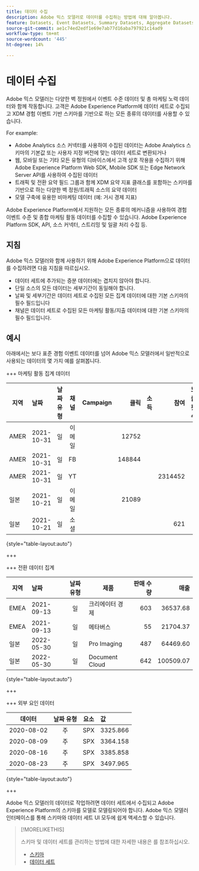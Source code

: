 ```yaml
---
title: 데이터 수집
description: Adobe 믹스 모델러로 데이터를 수집하는 방법에 대해 알아봅니다.
feature: Datasets, Event Datasets, Summary Datasets, Aggregate Datasets
source-git-commit: ae1c74ed2edf1e69e7ab77d16aba797921c14ad9
workflow-type: tm+mt
source-wordcount: '445'
ht-degree: 14%

---
```



# 데이터 수집

Adobe 믹스 모델러는 다양한 벽 정원에서 이벤트 수준 데이터 및 총 마케팅 노력 데이터와 함께 작동합니다. 고객은 Adobe Experience Platform에 데이터 세트로 수집되고 XDM 경험 이벤트 기반 스키마를 기반으로 하는 모든 종류의 데이터를 사용할 수 있습니다.

For example:

* Adobe Analytics 소스 커넥터를 사용하여 수집된 데이터는 Adobe Analytics 스키마의 기본값 또는 사용자 지정 버전에 맞는 데이터 세트로 변환되거나
* 웹, 모바일 또는 기타 모든 유형의 디바이스에서 고객 상호 작용을 수집하기 위해 Adobe Experience Platform Web SDK, Mobile SDK 또는 Edge Network Server API를 사용하여 수집된 데이터
* 트래픽 및 전환 요약 필드 그룹과 함께 XDM 요약 지표 클래스를 포함하는 스키마를 기반으로 하는 다양한 벽 정원/트래픽 소스의 요약 데이터
* 모델 구축에 유용한 비마케팅 데이터 (예: 거시 경제 지표)

Adobe Experience Platform에서 지원하는 모든 종류의 메커니즘을 사용하여 경험 이벤트 수준 및 종합 마케팅 활동 데이터를 수집할 수 있습니다. Adobe Experience Platform SDK, API, 소스 커넥터, 스트리밍 및 일괄 처리 수집 등.


## 지침

Adobe 믹스 모델러와 함께 사용하기 위해 Adobe Experience Platform으로 데이터를 수집하려면 다음 지침을 따르십시오.

* 데이터 세트에 추가되는 증분 데이터에는 겹치지 않아야 합니다.
* 단일 소스의 모든 데이터는 세부기간이 동일해야 합니다.
* 날짜 및 세부기간은 데이터 세트로 수집된 모든 집계 데이터에 대한 기본 스키마의 필수 필드입니다
* 채널은 데이터 세트로 수집된 모든 마케팅 활동/지출 데이터에 대한 기본 스키마의 필수 필드입니다.


## 예시

아래에서는 보다 표준 경험 이벤트 데이터를 넘어 Adobe 믹스 모델러에서 일반적으로 사용되는 데이터의 몇 가지 예를 살펴봅니다.

+++ 마케팅 활동 집계 데이터

| 지역 | 날짜 | 날짜 유형 | 채널 | Campaign | 클릭 | 소득 | 참여 | 노출 횟수 | 열기 | 소유 | 보냄 |
|---|:--|---|:---:|---|--:|---|--:|---|---|---|--:|
| AMER | 2021-10-31 | 일 | 이메일 | | 12752 | | | | | | 1132945 |
| AMER | 2021-10-31 | 일 | FB | | 148844 | | | | | | |
| AMER | 2021-10-31 | 일 | YT | | | | 2314452 | | | | |
| 일본 | 2021-10-21 | 일 | 이메일 | | 21089 | | | | | | 3283626 |
| 일본 | 2021-10-21 | 일 | 소셜 | | | | 621 | | | | |

{style="table-layout:auto"}

+++

+++ 전환 데이터 집계

| 지역 | 날짜 | 날짜 유형 | 제품 | 판매 수량 | 매출  |
|---|:---|:---:|---|--:|--:|
| EMEA | 2021-09-13 | 일 | 크리에이터 경제 | 603 | 36537.68 |
| EMEA | 2021-09-13 | 일 | 메타버스 | 55 | 21704.37 |
| 일본 | 2022-05-30 | 일 | Pro Imaging | 487 | 64469.60 |
| 일본 | 2022-05-30 | 일 | Document Cloud | 642 | 100509.07 |

{style="table-layout:auto"}

+++

+++ 외부 요인 데이터

| 데이터 | 날짜 유형 | 요소 | 값 |
|---|:---:|:---:|:---|
| 2020-08-02 | 주 | SPX | 3325.866 |
| 2020-08-09 | 주 | SPX | 3364.158 |
| 2020-08-16 | 주 | SPX | 3385.858 |
| 2020-08-23 | 주 | SPX | 3497.965 |

{style="table-layout:auto"}

+++

Adobe 믹스 모델러의 데이터로 작업하려면 데이터 세트에서 수집되고 Adobe Experience Platform의 스키마를 모델로 모델링되어야 합니다. Adobe 믹스 모델러 인터페이스를 통해 스키마와 데이터 세트 UI 모두에 쉽게 액세스할 수 있습니다.

>[!MORELIKETHIS]
>
>스키마 및 데이터 세트를 관리하는 방법에 대한 자세한 내용은 를 참조하십시오.
>
>* [스키마](schemas.md)
>* [데이터 세트](datasets.md)

